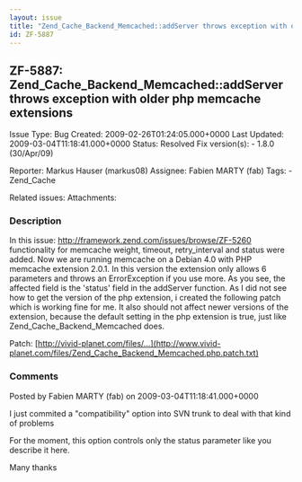```yaml
---
layout: issue
title: "Zend_Cache_Backend_Memcached::addServer throws exception with older php memcache extensions"
id: ZF-5887
---
```


ZF-5887: Zend\_Cache\_Backend\_Memcached::addServer throws exception with older php memcache extensions
-------------------------------------------------------------------------------------------------------

 Issue Type: Bug Created: 2009-02-26T01:24:05.000+0000 Last Updated: 2009-03-04T11:18:41.000+0000 Status: Resolved Fix version(s): - 1.8.0 (30/Apr/09)
 
 Reporter:  Markus Hauser (markus08)  Assignee:  Fabien MARTY (fab)  Tags: - Zend\_Cache
 
 Related issues: 
 Attachments: 
### Description

In this issue: <http://framework.zend.com/issues/browse/ZF-5260> functionality for memcache weight, timeout, retry\_interval and status were added. Now we are running memcache on a Debian 4.0 with PHP memcache extension 2.0.1. In this version the extension only allows 6 parameters and throws an ErrorException if you use more. As you see, the affected field is the 'status' field in the addServer function. As I did not see how to get the version of the php extension, i created the following patch which is working fine for me. It also should not affect newer versions of the extension, because the default setting in the php extension is true, just like Zend\_Cache\_Backend\_Memcached does.

Patch: [http://vivid-planet.com/files/…](http://www.vivid-planet.com/files/Zend_Cache_Backend_Memcached.php.patch.txt)

 

 

### Comments

Posted by Fabien MARTY (fab) on 2009-03-04T11:18:41.000+0000

I just commited a "compatibility" option into SVN trunk to deal with that kind of problems

For the moment, this option controls only the status parameter like you describe it here.

Many thanks

 

 